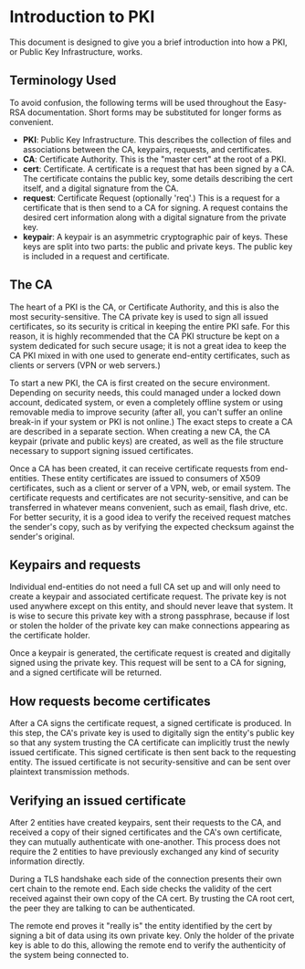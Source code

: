Introduction to PKI
===================

This document is designed to give you a brief introduction into how a PKI, or
Public Key Infrastructure, works.

Terminology Used
----------------

To avoid confusion, the following terms will be used throughout the Easy-RSA
documentation. Short forms may be substituted for longer forms as convenient.

 *  **PKI**: Public Key Infrastructure. This describes the collection of files
    and associations between the CA, keypairs, requests, and certificates.
 *  **CA**: Certificate Authority. This is the "master cert" at the root of a
    PKI.
 *  **cert**: Certificate. A certificate is a request that has been signed by a
    CA. The certificate contains the public key, some details describing the
    cert itself, and a digital signature from the CA.
 *  **request**: Certificate Request (optionally 'req'.) This is a request for a
    certificate that is then send to a CA for signing. A request contains the
    desired cert information along with a digital signature from the private
    key.
 *  **keypair**: A keypair is an asymmetric cryptographic pair of keys. These
    keys are split into two parts: the public and private keys. The public key
    is included in a request and certificate.

The CA
------

The heart of a PKI is the CA, or Certificate Authority, and this is also the
most security-sensitive. The CA private key is used to sign all issued
certificates, so its security is critical in keeping the entire PKI safe. For
this reason, it is highly recommended that the CA PKI structure be kept on a
system dedicated for such secure usage; it is not a great idea to keep the CA
PKI mixed in with one used to generate end-entity certificates, such as clients
or servers (VPN or web servers.)

To start a new PKI, the CA is first created on the secure environment.
Depending on security needs, this could managed under a locked down account,
dedicated system, or even a completely offline system or using removable media
to improve security (after all, you can't suffer an online break-in if your
system or PKI is not online.) The exact steps to create a CA are described in a
separate section. When creating a new CA, the CA keypair (private and public
keys) are created, as well as the file structure necessary to support signing
issued certificates.

Once a CA has been created, it can receive certificate requests from
end-entities. These entity certificates are issued to consumers of X509
certificates, such as a client or server of a VPN, web, or email system.  The
certificate requests and certificates are not security-sensitive, and can be
transferred in whatever means convenient, such as email, flash drive, etc. For
better security, it is a good idea to verify the received request matches the
sender's copy, such as by verifying the expected checksum against the sender's
original.

Keypairs and requests
---------------------

Individual end-entities do not need a full CA set up and will only need to
create a keypair and associated certificate request. The private key is not used
anywhere except on this entity, and should never leave that system. It is wise
to secure this private key with a strong passphrase, because if lost or stolen
the holder of the private key can make connections appearing as the certificate
holder.

Once a keypair is generated, the certificate request is created and digitally
signed using the private key. This request will be sent to a CA for signing, and
a signed certificate will be returned.

How requests become certificates
--------------------------------

After a CA signs the certificate request, a signed certificate is produced. In
this step, the CA's private key is used to digitally sign the entity's public
key so that any system trusting the CA certificate can implicitly trust the
newly issued certificate. This signed certificate is then sent back to the
requesting entity. The issued certificate is not security-sensitive and can be
sent over plaintext transmission methods.

Verifying an issued certificate
-------------------------------

After 2 entities have created keypairs, sent their requests to the CA, and
received a copy of their signed certificates and the CA's own certificate, they
can mutually authenticate with one-another. This process does not require the 2
entities to have previously exchanged any kind of security information directly.

During a TLS handshake each side of the connection presents their own cert chain
to the remote end. Each side checks the validity of the cert received against
their own copy of the CA cert. By trusting the CA root cert, the peer they are
talking to can be authenticated.

The remote end proves it "really is" the entity identified by the cert by
signing a bit of data using its own private key. Only the holder of the private
key is able to do this, allowing the remote end to verify the authenticity of
the system being connected to.
